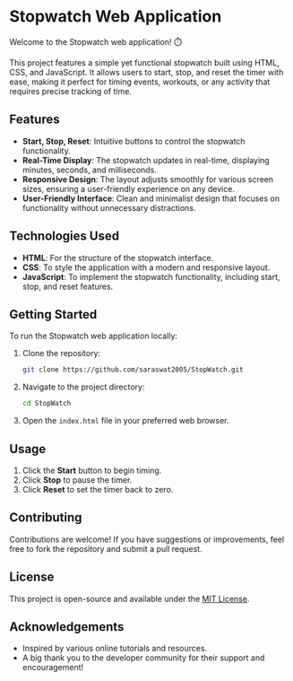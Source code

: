 # Stopwatch Web Application

Welcome to the Stopwatch web application! ⏱️

This project features a simple yet functional stopwatch built using HTML, CSS, and JavaScript. It allows users to start, stop, and reset the timer with ease, making it perfect for timing events, workouts, or any activity that requires precise tracking of time.

## Features

- **Start, Stop, Reset**: Intuitive buttons to control the stopwatch functionality.
- **Real-Time Display**: The stopwatch updates in real-time, displaying minutes, seconds, and milliseconds.
- **Responsive Design**: The layout adjusts smoothly for various screen sizes, ensuring a user-friendly experience on any device.
- **User-Friendly Interface**: Clean and minimalist design that focuses on functionality without unnecessary distractions.

## Technologies Used

- **HTML**: For the structure of the stopwatch interface.
- **CSS**: To style the application with a modern and responsive layout.
- **JavaScript**: To implement the stopwatch functionality, including start, stop, and reset features.

## Getting Started

To run the Stopwatch web application locally:

1. Clone the repository:
   ```bash
   git clone https://github.com/saraswat2005/StopWatch.git
   ```
2. Navigate to the project directory:
   ```bash
   cd StopWatch
   ```
3. Open the `index.html` file in your preferred web browser.

## Usage

1. Click the **Start** button to begin timing.
2. Click **Stop** to pause the timer.
3. Click **Reset** to set the timer back to zero.

## Contributing

Contributions are welcome! If you have suggestions or improvements, feel free to fork the repository and submit a pull request.

## License

This project is open-source and available under the [MIT License](LICENSE).

## Acknowledgements

- Inspired by various online tutorials and resources.
- A big thank you to the developer community for their support and encouragement!
